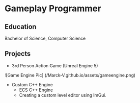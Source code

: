 # Gameplay Programmer

## Education
Bachelor of Science, Computer Science

## Projects
- 3rd Person Action Game (Unreal Engine 5)

![Game Engine Pic] (/Marck-V.github.io/assets/gameengine.png)
- Custom C++ Engine
  - ECS C++ Engine
  - Creating a custom level editor using ImGui.
